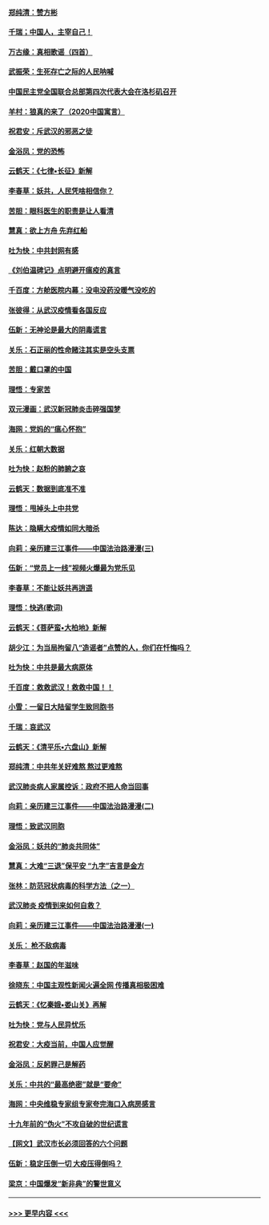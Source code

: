 #### [郑纯清：赞方彬](../pages/nsc993/n11856803.md?t=02101433) 
#### [千瑞；中国人，主宰自己！](../pages/nsc993/n11856793.md?t=02101433) 
#### [万古缘：真相歌谣（四首）](../pages/nsc993/n11856263.md?t=02101433) 
#### [武振荣：生死存亡之际的人民呐喊](../pages/nsc993/n11856256.md?t=02101433) 
#### [中国民主党全国联合总部第四次代表大会在洛杉矶召开](../pages/nsc993/n11856344.md?t=02101433) 
#### [羊村：狼真的来了（2020中国寓言）](../pages/nsc993/n11856229.md?t=02101433) 
#### [祝君安：斥武汉的邪恶之徒](../pages/nsc993/n11855861.md?t=02101433) 
#### [金浴凤：党的恐怖](../pages/nsc993/n11855849.md?t=02101433) 
#### [云鹤天：《七律▪长征》新解](../pages/nsc993/n11855479.md?t=02101433) 
#### [李春草：妖共，人民凭啥相信你？](../pages/nsc993/n11855196.md?t=02101433) 
#### [苦胆：眼科医生的职责是让人看清](../pages/nsc993/n11853840.md?t=02101433) 
#### [慧真：欲上方舟 先弃红船](../pages/nsc993/n11853483.md?t=02101433) 
#### [吐为快：中共封网有感](../pages/nsc993/n11852575.md?t=02101433) 
#### [《刘伯温碑记》点明避开瘟疫的真言](../pages/nsc993/n11852128.md?t=02101433) 
#### [千百度：方舱医院内幕：没电没药没暖气没吃的](../pages/nsc993/n11850211.md?t=02101433) 
#### [张彼得：从武汉疫情看各国反应](../pages/nsc993/n11850102.md?t=02101433) 
#### [伍新：无神论是最大的阴毒谎言](../pages/nsc993/n11846129.md?t=02101433) 
#### [关乐：石正丽的性命赌注其实是空头支票](../pages/nsc993/n11846109.md?t=02101433) 
#### [苦胆：戴口罩的中国](../pages/nsc993/n11845576.md?t=02101433) 
#### [理悟：专家苦](../pages/nsc993/n11845564.md?t=02101433) 
#### [双元漫画：武汉新冠肺炎击碎强国梦](../pages/nsc993/n11843320.md?t=02101433) 
#### [海网：党妈的“瘟心怀抱”](../pages/nsc993/n11840740.md?t=02101433) 
#### [关乐：红朝大数据](../pages/nsc993/n11840675.md?t=02101433) 
#### [吐为快：赵粉的肺腑之哀](../pages/nsc993/n11840618.md?t=02101433) 
#### [云鹤天：数据到底准不准](../pages/nsc993/n11840325.md?t=02101433) 
#### [理悟：甩掉头上中共党](../pages/nsc993/n11838826.md?t=02101433) 
#### [陈达：隐瞒大疫情如同大暗杀](../pages/nsc993/n11838771.md?t=02101433) 
#### [向莉：亲历建三江事件——中国法治路漫漫(三)](../pages/nsc993/n11831825.md?t=02101433) 
#### [伍新：“党员上一线”视频火爆最为党乐见](../pages/nsc993/n11838200.md?t=02101433) 
#### [李春草：不能让妖共再逍遥](../pages/nsc993/n11838102.md?t=02101433) 
#### [理悟：快逃(歌词)](../pages/nsc993/n11838083.md?t=02101433) 
#### [云鹤天：《菩萨蛮▪大柏地》新解](../pages/nsc993/n11838059.md?t=02101433) 
#### [胡少江：为当局拘留八“造谣者”点赞的人，你们在忏悔吗？](../pages/nsc993/n11836801.md?t=02101433) 
#### [吐为快：中共是最大病原体](../pages/nsc993/n11836748.md?t=02101433) 
#### [千百度：救救武汉！救救中国！！](../pages/nsc993/n11836145.md?t=02101433) 
#### [小雪：一留日大陆留学生致同胞书](../pages/nsc993/n11834624.md?t=02101433) 
#### [千瑞：哀武汉](../pages/nsc993/n11833647.md?t=02101433) 
#### [云鹤天：《清平乐▪六盘山》新解](../pages/nsc993/n11833611.md?t=02101433) 
#### [郑纯清：中共年关好难熬 熬过更难熬](../pages/nsc993/n11833489.md?t=02101433) 
#### [武汉肺炎病人家属控诉：政府不把人命当回事](../pages/nsc993/n11833205.md?t=02101433) 
#### [向莉：亲历建三江事件——中国法治路漫漫(二)](../pages/nsc993/n11829102.md?t=02101433) 
#### [理悟：致武汉同胞](../pages/nsc993/n11831522.md?t=02101433) 
#### [金浴凤：妖共的“肺炎共同体”](../pages/nsc993/n11829448.md?t=02101433) 
#### [慧真：大难“三退”保平安 “九字”吉言是金方](../pages/nsc993/n11829501.md?t=02101433) 
#### [张林：防范冠状病毒的科学方法（之一）](../pages/nsc993/n11828618.md?t=02101433) 
#### [武汉肺炎 疫情到来如何自救？](../pages/nsc993/n11827632.md?t=02101433) 
#### [向莉：亲历建三江事件——中国法治路漫漫(一)](../pages/nsc993/n11827190.md?t=02101433) 
#### [关乐： 枪不敌病毒](../pages/nsc993/n11826746.md?t=02101433) 
#### [李春草：赵国的年滋味](../pages/nsc993/n11826321.md?t=02101433) 
#### [徐晓东：中国主观性新闻火遍全网 传播真相极困难](../pages/nsc993/n11826508.md?t=02101433) 
#### [云鹤天：《忆秦娥▪娄山关》再解](../pages/nsc993/n11824682.md?t=02101433) 
#### [吐为快：党与人民异忧乐](../pages/nsc993/n11824660.md?t=02101433) 
#### [祝君安：大疫当前，中国人应觉醒](../pages/nsc993/n11821946.md?t=02101433) 
#### [金浴凤：反躬罪己是解药](../pages/nsc993/n11820280.md?t=02101433) 
#### [关乐：中共的“最高绝密”就是“要命”](../pages/nsc993/n11816946.md?t=02101433) 
#### [海网：中央维稳专家组专家夸完海口入病房感言](../pages/nsc993/n11815138.md?t=02101433) 
#### [十九年前的“伪火”不攻自破的世纪谎言](../pages/nsc993/n11813238.md?t=02101433) 
#### [【网文】武汉市长必须回答的六个问题](../pages/nsc993/n11813848.md?t=02101433) 
#### [伍新：稳定压倒一切 大疫压得倒吗？](../pages/nsc993/n11812634.md?t=02101433) 
#### [梁京：中国爆发“新非典”的警世意义](../pages/nsc993/n11812554.md?t=02101433) 

----
#### [ >>> 更早内容 <<< ](../indexes/nsc993-earlier.md)
